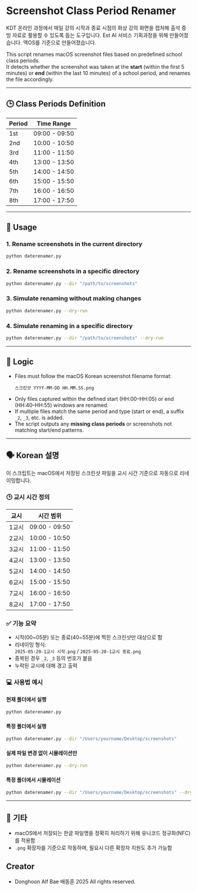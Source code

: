 # Screenshot Class Period Renamer

KDT 온라인 과정에서 매일 강의 시작과 종료 시점의 화상 강의 화면을 캡처해 출석 증빙 자료로 활용할 수 있도록 돕는 도구입니다.
Est AI 서비스 기획과정을 위해 만들어졌습니다. 맥OS를 기준으로 만들어졌습니다.

This script renames macOS screenshot files based on predefined school class periods.  
It detects whether the screenshot was taken at the **start** (within the first 5 minutes) or **end** (within the last 10 minutes) of a school period, and renames the file accordingly.

---

## 🕒 Class Periods Definition

| Period | Time Range      |
|--------|-----------------|
| 1st    | 09:00 - 09:50   |
| 2nd    | 10:00 - 10:50   |
| 3rd    | 11:00 - 11:50   |
| 4th    | 13:00 - 13:50   |
| 5th    | 14:00 - 14:50   |
| 6th    | 15:00 - 15:50   |
| 7th    | 16:00 - 16:50   |
| 8th    | 17:00 - 17:50   |

---

## 🚀 Usage

### 1. Rename screenshots in the current directory
```bash
python daterenamer.py
```

### 2. Rename screenshots in a specific directory
```bash
python daterenamer.py --dir "/path/to/screenshots"
```

### 3. Simulate renaming without making changes
```bash
python daterenamer.py --dry-run
```

### 4. Simulate renaming in a specific directory
```bash
python daterenamer.py --dir "/path/to/screenshots" --dry-run
```

---

## 🧠 Logic

- Files must follow the macOS Korean screenshot filename format:
  ```
  스크린샷 YYYY-MM-DD HH.MM.SS.png
  ```
- Only files captured within the defined start (HH:00–HH:05) or end (HH:40–HH:55) windows are renamed.
- If multiple files match the same period and type (start or end), a suffix `_2`, `_3`, etc. is added.
- The script outputs any **missing class periods** or screenshots not matching start/end patterns.

---

## 🗣 Korean 설명

이 스크립트는 macOS에서 저장된 스크린샷 파일을 교시 시간 기준으로 자동으로 리네이밍합니다.

### 🕒 교시 시간 정의

| 교시 | 시간 범위        |
|------|------------------|
| 1교시 | 09:00 - 09:50   |
| 2교시 | 10:00 - 10:50   |
| 3교시 | 11:00 - 11:50   |
| 4교시 | 13:00 - 13:50   |
| 5교시 | 14:00 - 14:50   |
| 6교시 | 15:00 - 15:50   |
| 7교시 | 16:00 - 16:50   |
| 8교시 | 17:00 - 17:50   |

### ✅ 기능 요약

- 시작(00~05분) 또는 종료(40~55분)에 찍힌 스크린샷만 대상으로 함
- 리네이밍 형식:  
  `2025-05-20-1교시 시작.png` / `2025-05-20-1교시 종료.png`
- 중복된 경우 `_2`, `_3` 등의 번호가 붙음
- 누락된 교시에 대해 경고 출력

### 💻 사용법 예시

#### 현재 폴더에서 실행
```bash
python daterenamer.py
```

#### 특정 폴더에서 실행
```bash
python daterenamer.py --dir "/Users/yourname/Desktop/screenshots"
```

#### 실제 파일 변경 없이 시뮬레이션만
```bash
python daterenamer.py --dry-run
```

#### 특정 폴더에서 시뮬레이션
```bash
python daterenamer.py --dir "/Users/yourname/Desktop/screenshots" --dry-run
```

---

## 🧩 기타

- macOS에서 저장되는 한글 파일명을 정확히 처리하기 위해 유니코드 정규화(NFC)를 적용함
- `.png` 확장자를 기준으로 작동하며, 필요시 다른 확장자 지원도 추가 가능함

## Creator
- Donghoon Alf Bae 배동훈 2025 All rights reserved.